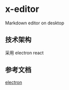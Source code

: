 # x-editor
Markdown editor on desktop

## 技术架构
采用 electron react


## 参考文档
[electron](https://www.electronjs.org/zh/docs/latest/tutorial/quick-start)